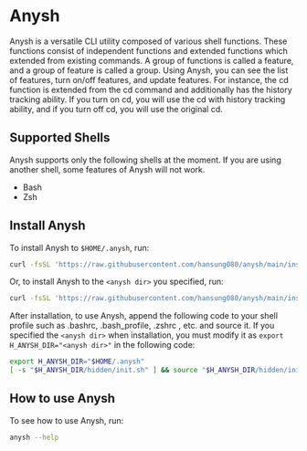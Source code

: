 # Anysh
Anysh is a versatile CLI utility composed of various shell functions. These functions consist of independent functions
and extended functions which extended from existing commands. A group of functions is called a feature, and a group of
feature is called a group. Using Anysh, you can see the list of features, turn on/off features, and update features.
For instance, the cd function is extended from the cd command and additionally has the history tracking ability. If you
turn on cd, you will use the cd with history tracking ability, and if you turn off cd, you will use the original cd.

## Supported Shells
Anysh supports only the following shells at the moment. If you are using another shell, some features of Anysh will not
work.
- Bash
- Zsh

## Install Anysh
To install Anysh to `$HOME/.anysh`, run:
```sh
curl -fsSL 'https://raw.githubusercontent.com/hansung080/anysh/main/install/install.sh' | bash
``` 

Or, to install Anysh to the `<anysh dir>` you specified, run:
```sh
curl -fsSL 'https://raw.githubusercontent.com/hansung080/anysh/main/install/install.sh' | bash -s -- -p <anysh dir>
```

After installation, to use Anysh, append the following code to your shell profile such as .bashrc, .bash_profile, .zshrc
, etc. and source it. If you specified the `<anysh dir>` when installation, you must modify it as `export H_ANYSH_DIR="<anysh dir>"`
in the following code:
```sh
export H_ANYSH_DIR="$HOME/.anysh"
[ -s "$H_ANYSH_DIR/hidden/init.sh" ] && source "$H_ANYSH_DIR/hidden/init.sh"
```

## How to use Anysh
To see how to use Anysh, run:
```sh
anysh --help
```
